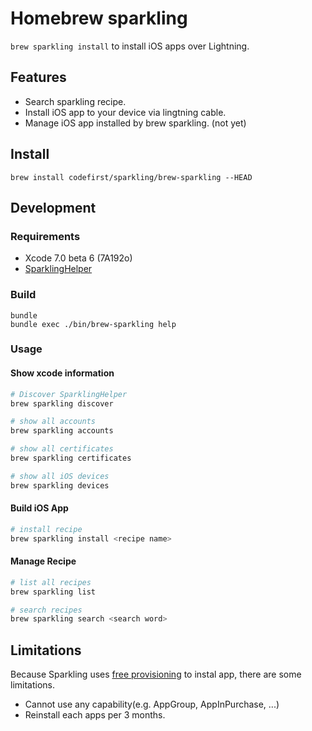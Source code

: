 # Homebrew sparkling

`brew sparkling install` to install iOS apps over Lightning.

## Features

 * Search sparkling recipe.
 * Install iOS app to your device via lingtning cable.
 * Manage iOS app installed by brew sparkling. (not yet)

## Install

```
brew install codefirst/sparkling/brew-sparkling --HEAD
```

## Development

### Requirements

 * Xcode 7.0 beta 6 (7A192o)
 * [SparklingHelper](https://github.com/codefirst/SparklingHelper)

### Build

```
bundle
bundle exec ./bin/brew-sparkling help
```

### Usage
#### Show xcode information

```sh
# Discover SparklingHelper
brew sparkling discover

# show all accounts
brew sparkling accounts

# show all certificates
brew sparkling certificates

# show all iOS devices
brew sparkling devices
```

#### Build iOS App

```sh
# install recipe
brew sparkling install <recipe name>
```

#### Manage Recipe

```sh
# list all recipes
brew sparkling list

# search recipes
brew sparkling search <search word>
```

## Limitations
Because Sparkling uses [free provisioning](https://developer.apple.com/library/prerelease/ios/documentation/IDEs/Conceptual/AppDistributionGuide/LaunchingYourApponDevices/LaunchingYourApponDevices.html#//apple_ref/doc/uid/TP40012582-CH27) to instal app, there are some limitations.

 * Cannot use any capability(e.g. AppGroup, AppInPurchase, ...)
 * Reinstall each apps per 3 months.

